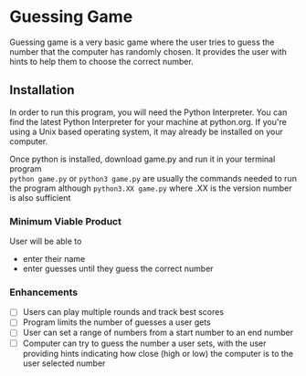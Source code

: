 # Guessing Game #
Guessing game is a very basic game where the user tries to guess the number that the computer has randomly chosen. It provides the user with hints to help them to choose the correct number.

## Installation ##
<p>In order to run this program, you will need the Python Interpreter. You can find the latest Python Interpreter for your machine at python.org. If you're using a Unix based operating system, it may already be installed on your computer.</p>
<p>Once python is installed, download game.py and run it in your terminal program <br/>
<code>python game.py</code> or <code>python3 game.py</code> are usually the commands needed to run the program although <code>python3.XX game.py</code> where .XX is the version number is also sufficient</p> 

### Minimum Viable Product ###
User will be able to
- enter their name
- enter guesses until they guess the correct number

### Enhancements ###
- [ ] Users can play multiple rounds and track best scores
- [ ] Program limits the number of guesses a user gets
- [ ] User can set a range of numbers from a start number to an end number
- [ ] Computer can try to guess the number a user sets, with the user providing hints indicating how close (high or low) the computer is to the user selected number